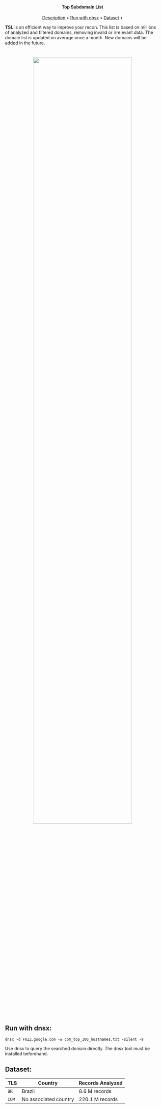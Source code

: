 <h4 align="center">Top Subdomain List</h4>

<p align="center">
  <a href="#description">Description</a> •
 <!-- <a href="#run-with-docker">Run with Docker</a> • -->
  <a href="#run-with-dnsx">Run with dnsx</a>  •
  <a href="#dataset">Dataset</a>  •

**TSL** is an efficient way to improve your recon. This list is based on millions of analyzed and filtered domains, removing invalid or irrelevant data. The domain list is updated on average once a month. New domains will be added in the future.
</p>


<h1 align="center">
<img src="https://github-production-user-asset-6210df.s3.amazonaws.com/33299258/371716095-c842a4eb-4a31-4b84-92d9-674e04467d53.png?X-Amz-Algorithm=AWS4-HMAC-SHA256&X-Amz-Credential=AKIAVCODYLSA53PQK4ZA%2F20240928%2Fus-east-1%2Fs3%2Faws4_request&X-Amz-Date=20240928T012051Z&X-Amz-Expires=300&X-Amz-Signature=2f619f3303b391dfbc2d95fa0e4c89299ed7ca08b621848edd2ff54e4c4fafd4&X-Amz-SignedHeaders=host" width="80%">
</h1>


## Run with dnsx:
```console
dnsx -d FUZZ.google.com -w com_top_100_hostnames.txt -silent -a
```

Use dnsx to query the searched domain directly. The dnsx tool must be installed beforehand.


## Dataset:

| TLS   | Country | Records Analyzed  |
| ---   | ---     | ---   |
| `BR` | Brazil | 8.6 M records |
| `COM` | No associated country | 220.1 M records |




